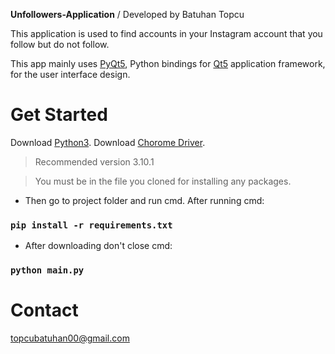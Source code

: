 **Unfollowers-Application** / Developed by Batuhan Topcu

This application is used to find accounts in your Instagram account that you follow but do not follow.

This app mainly uses [PyQt5](https://www.riverbankcomputing.com/software/pyqt/download5), Python bindings for [Qt5](https://www.qt.io/developers/) application framework, for the user interface design.

Get Started
============

Download [Python3](https://www.python.org/downloads/).
Download [Chorome Driver](https://chromedriver.chromium.org/downloads).

>	 Recommended version 3.10.1

>  You must be in the file you cloned for installing any packages.

* Then go to project folder and run cmd. After running cmd:
### `pip install -r requirements.txt`


* After downloading don't close cmd:
### `python main.py`


Contact
=========
topcubatuhan00@gmail.com

